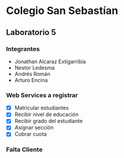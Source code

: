 # Colegio San Sebastían

## Laboratorio 5

### Integrantes
- Jonathan Alcaraz Extigarribia
- Nestor Ledesma
- Andrés Román
- Arturo Encina

### Web Services a registrar
- [x] Matricular estudiantes
- [x] Recibir nivel de educación
- [x] Recibir grado del estudiante
- [x] Asignar sección
- [x] Cobrar cuota

### Falta Cliente